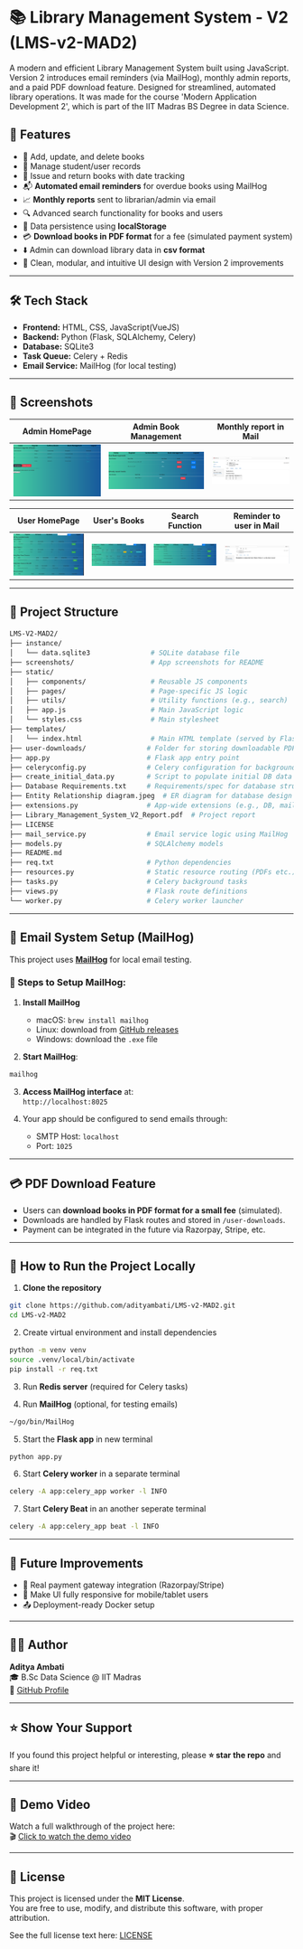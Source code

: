 # 📚 Library Management System - V2 (LMS-v2-MAD2)

A modern and efficient Library Management System built using JavaScript. Version 2 introduces email reminders (via MailHog), monthly admin reports, and a paid PDF download feature. Designed for streamlined, automated library operations.
 It was made for the course 'Modern Application Development 2', which is part of the IIT Madras BS Degree in data Science.

## 🚀 Features

- 📖 Add, update, and delete books
- 👤 Manage student/user records
- 📅 Issue and return books with date tracking
- 📬 **Automated email reminders** for overdue books using MailHog
- 📈 **Monthly reports** sent to librarian/admin via email
- 🔍 Advanced search functionality for books and users
- 💾 Data persistence using **localStorage**
- 💳 **Download books in PDF format** for a fee (simulated payment system)
- ⬇️ Admin can download library data in **csv format**
- 🧹 Clean, modular, and intuitive UI design with Version 2 improvements

---

## 🛠️ Tech Stack

- **Frontend:** HTML, CSS, JavaScript(VueJS)
- **Backend:** Python (Flask, SQLAlchemy, Celery)
- **Database:** SQLite3
- **Task Queue:** Celery + Redis
- **Email Service:** MailHog (for local testing)

---

## 📸 Screenshots

| Admin HomePage | Admin Book Management | Monthly report in Mail |
|----------|------------|-----------|
| ![HomePage](./screenshots/AdminHomePage.png) | ![BookManage](./screenshots/AdminBookManagement.png) | ![MailHogMonthly](./screenshots/MailHogMonthlyReport.png) |

| User HomePage | User's Books | Search Function | Reminder to user in Mail |
|----------|------------|-----------|-----------|
| ![UserPage](./screenshots/UserHomePage.png) | ![UserBooks](./screenshots/UserBooks.png) | ![Search](./screenshots/SearchFunction.png) | ![MailHogdaily](./screenshots/MailHogDaily.png) |


---

## 📂 Project Structure

```bash
LMS-V2-MAD2/
├── instance/
│   └── data.sqlite3               # SQLite database file
├── screenshots/                   # App screenshots for README
├── static/
│   ├── components/                # Reusable JS components
│   ├── pages/                     # Page-specific JS logic
│   ├── utils/                     # Utility functions (e.g., search)
│   ├── app.js                     # Main JavaScript logic
│   └── styles.css                 # Main stylesheet
├── templates/
│   └── index.html                 # Main HTML template (served by Flask)
├── user-downloads/               # Folder for storing downloadable PDFs
├── app.py                        # Flask app entry point
├── celeryconfig.py               # Celery configuration for background tasks
├── create_initial_data.py        # Script to populate initial DB data
├── Database Requirements.txt     # Requirements/spec for database structure
├── Entity Relationship diagram.jpeg  # ER diagram for database design
├── extensions.py                 # App-wide extensions (e.g., DB, mail)
├── Library_Management_System_V2_Report.pdf  # Project report
├── LICENSE
├── mail_service.py               # Email service logic using MailHog
├── models.py                     # SQLAlchemy models
├── README.md
├── req.txt                       # Python dependencies
├── resources.py                  # Static resource routing (PDFs etc.)
├── tasks.py                      # Celery background tasks
├── views.py                      # Flask route definitions
└── worker.py                     # Celery worker launcher
```

---

## 📧 Email System Setup (MailHog)

This project uses **[MailHog](https://github.com/mailhog/MailHog)** for local email testing.

### 🔧 Steps to Setup MailHog:

1. **Install MailHog**  
   - macOS: `brew install mailhog`  
   - Linux: download from [GitHub releases](https://github.com/mailhog/MailHog/releases)  
   - Windows: download the `.exe` file

2. **Start MailHog**:

```bash
mailhog
```

3. **Access MailHog interface** at:  
   `http://localhost:8025`

4. Your app should be configured to send emails through:  
   - SMTP Host: `localhost`  
   - Port: `1025`

---

## 💳 PDF Download Feature

- Users can **download books in PDF format for a small fee** (simulated).
- Downloads are handled by Flask routes and stored in `/user-downloads`.
- Payment can be integrated in the future via Razorpay, Stripe, etc.

---

## 🧪 How to Run the Project Locally

1. **Clone the repository**

```bash
git clone https://github.com/adityambati/LMS-v2-MAD2.git
cd LMS-v2-MAD2
```

2. Create virtual environment and install dependencies

```bash
python -m venv venv
source .venv/local/bin/activate
pip install -r req.txt
```

3. Run **Redis server** (required for Celery tasks)

4. Run **MailHog** (optional, for testing emails)

```bash
~/go/bin/MailHog
```

5. Start the **Flask app** in new terminal

```bash
python app.py
```

6. Start **Celery worker** in a separate terminal

```bash
celery -A app:celery_app worker -l INFO
```

7. Start **Celery Beat** in an another seperate terminal

```bash
celery -A app:celery_app beat -l INFO
```

---

## 📌 Future Improvements

- 🧾 Real payment gateway integration (Razorpay/Stripe)
- 📱 Make UI fully responsive for mobile/tablet users
- 📤 Deployment-ready Docker setup

---

## 🙋‍♂️ Author

**Aditya Ambati**  
🎓 B.Sc Data Science @ IIT Madras  
🔗 [GitHub Profile](https://github.com/adityambati)

---

## ⭐ Show Your Support

If you found this project helpful or interesting, please **⭐ star the repo** and share it!

---

## 🎥 Demo Video

Watch a full walkthrough of the project here:  
🎬 [Click to watch the demo video](https://drive.google.com/file/d/1buV7dLAdRcA9BYPHNj5xvqla-_5Ltf0n/view?usp=drive_link)

---

## 📝 License

This project is licensed under the **MIT License**.  
You are free to use, modify, and distribute this software, with proper attribution.

See the full license text here: [LICENSE](./LICENSE)
